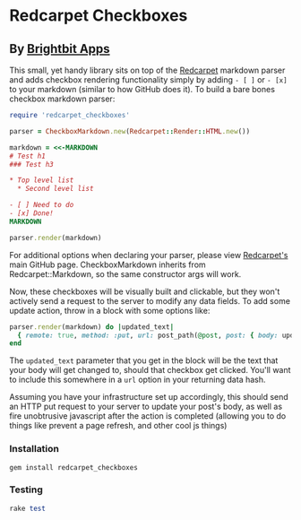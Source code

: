 # Redcarpet Checkboxes
## By [Brightbit Apps](http://www.brightbit.com)

This small, yet handy library sits on top of the [Redcarpet](https://github.com/vmg/redcarpet) markdown parser
and adds checkbox rendering functionality simply by adding `- [ ]` or `- [x]` to your markdown
(similar to how GitHub does it). To build a bare bones checkbox markdown parser:

```ruby
require 'redcarpet_checkboxes'

parser = CheckboxMarkdown.new(Redcarpet::Render::HTML.new())

markdown = <<-MARKDOWN
# Test h1
### Test h3

* Top level list
  * Second level list

- [ ] Need to do
- [x] Done!
MARKDOWN

parser.render(markdown)
```

For additional options when declaring your parser, please view [Redcarpet's](https://github.com/vmg/redcarpet)
main GitHub page. CheckboxMarkdown inherits from Redcarpet::Markdown, so the same constructor args will work.

Now, these checkboxes will be visually built and clickable, but they won't actively send a request to the server to modify any data fields.
To add some update action, throw in a block with some options like:

```ruby
parser.render(markdown) do |updated_text|
  { remote: true, method: :put, url: post_path(@post, post: { body: updated_text }) }
end
```

The `updated_text` parameter that you get in the block will be the text that your body will get changed to,
should that checkbox get clicked. You'll want to include this somewhere in a `url` option in your returning data hash.

Assuming you have your infrastructure set up accordingly, this should send an HTTP put request to your server to update
your post's body, as well as fire unobtrusive javascript after the action is completed (allowing you to do
things like prevent a page refresh, and other cool js things)

### Installation

```
gem install redcarpet_checkboxes
```

### Testing

```ruby
rake test
```
